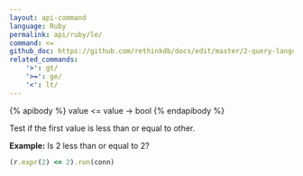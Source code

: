 ```yaml
---
layout: api-command 
language: Ruby
permalink: api/ruby/le/
command: <=
github_doc: https://github.com/rethinkdb/docs/edit/master/2-query-language/api/ruby/math-and-logic/le.md
related_commands:
    '>': gt/
    '>=': ge/
    '<': lt/
---
```


{% apibody %}
value <= value &rarr; bool
{% endapibody %}

Test if the first value is less than or equal to other.

__Example:__ Is 2 less than or equal to 2?

```rb
(r.expr(2) <= 2).run(conn)
```


